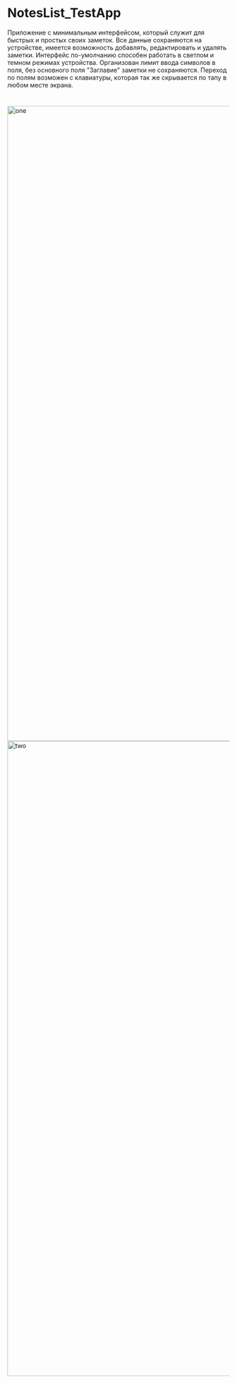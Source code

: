 # NotesList_TestApp
Приложение с минимальным интерфейсом, который служит для быстрых и простых своих заметок. Все данные сохраняются на устройстве, имеется возможность добавлять, редактировать и удалять заметки. Интерфейс по-умолчанию способен работать в светлом и темном режимах устройства. Организован лимит ввода символов в поля, без основного поля "Заглавие" заметки не сохраняются. Переход по полям возможен с клавиатуры, которая так же скрывается по тапу в любом месте экрана.
#
<img width="1440" alt="one" src="https://user-images.githubusercontent.com/82398252/128666813-2027924f-5da2-43a4-aeec-0dfb51981e75.png">
<img width="1440" alt="two" src="https://user-images.githubusercontent.com/82398252/128666815-1096064b-fa49-4f97-97e7-d0f19062e6fe.png">
